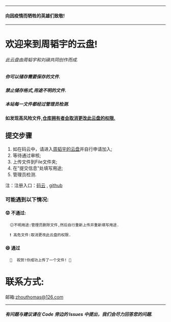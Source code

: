 
---------------------
#### 向因疫情而牺牲的英雄们致敬!
---------------------

# **欢迎来到周韬宇的云盘!**
###### 此云盘由周韬宇和刘禛共同创作而成.
##### 你可以储存需要保存的文件.

##### 禁止储存格式,用途不明的文件.

##### 本站每一文件都经过管理员检测.

#### 如发现高风险文件,<u>仓库拥有者会取消更改此云盘的权限.</u>

## 提交步骤
1. 如在码云中，请进入[周韬宇的云盘](https://github.com/zhouthomas-byte/cloud)并自行申请加入;
2. 等待通过审核;
1. 上传文件到File文件夹;
2. 在"提交信息"处填写用途;
3. 管理员检测.

注：注册入口：[码云](https://gitee.com/signup?from=homepage)    ,   [github](https://github.com/join?source=header-home)
### 可能遇到以下情况: 
   #### :worried: 不通过:
      😕不明用途:管理员删除文件,然后自行重新上传并重新填写用途.
   
      ❗️ 高危文件:取消更改此云盘的权限.

   #### :smile: 通过

      🎉  祝贺!你成功上传了一个文件! 🎉 

# 联系方式:

邮箱:zhouthomas@126.com


_____________________________
##### 有问题与建议请在 Code 旁边的 Issues 中提出，我们会尽力回答您的问题.
